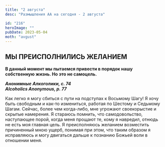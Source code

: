 ```yaml
---
title: "2 августа"
desc: "Размышления АА на сегодня - 2 августа"

id: "216"
heroImage: ""
pubDate: 2023-05-04
moth: "avgust"
---
```


## МЫ ПРЕИСПОЛНИЛИСЬ ЖЕЛАНИЕМ

**В данный момент мы пытаемся привести в порядок нашу собственную жизнь. Но
это не самоцель.**

**_Анонимные Алкоголики, с. 74  
Alcoholics Anonymous, p. 77_**

Как легко я могу сбиться с пути на подступах к Восьмому Шагу! Я хочу быть
свободным и как-то измениться, работая по Шестому и Седьмому Шагам. Сейчас,
более чем когда-либо, мне угрожают своекорыстие и скрытые намерения. Я
стараюсь помнить, что самодовольство, наступающее порой, когда меня прощают
те, кому я навредил, отнюдь не есть моя главная цель. Я преисполняюсь желанием
возместить причиненный мною ущерб, понимая при этом, что таким образом я
исправляюсь и могу двигаться дальше к познанию Божьей воли в отношении меня.
